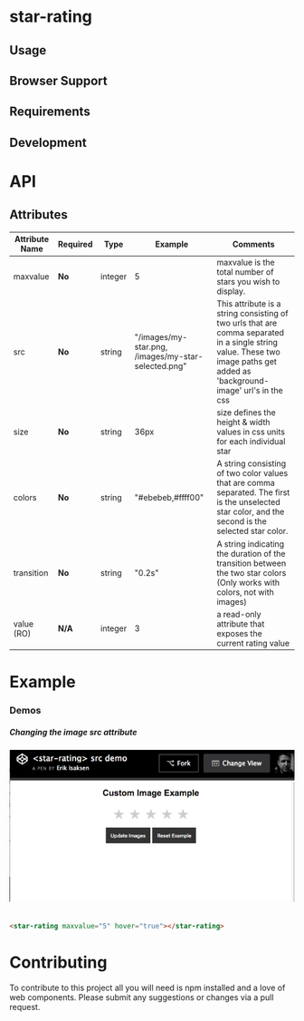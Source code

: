 star-rating
===========

Usage
-----


Browser Support
---------------

Requirements
------------

Development
-----------

API
===

Attributes
----------

| Attribute Name | Required   | Type    | Example                                               | Comments                                                                                |
| -------------- | ---------- | ------- | ------------------------------------------------------| ----------------------------------------------------------------------------------------------- |
| maxvalue       |   **No**   | integer | 5                                                     | maxvalue is the total number of stars you wish to display.                              |
| src            |   **No**   | string  | "/images/my-star.png, /images/my-star-selected.png"   | This attribute is a string consisting of two urls that are comma separated in a single string value. These two image paths get added as 'background-image' url's in the css    |
| size           |   **No**   | string  | 36px                                                  | size defines the height & width values in css units for each individual star            |
| colors     |   **No**  | string | "#ebebeb,#ffff00"                                                     | A string consisting of two color values that are comma separated. The first is the unselected star color, and the second is the selected star color.                             |
| transition     |   **No**  | string | "0.2s"                                                     | A string indicating the duration of the transition between the two star colors (Only works with colors, not with images)                             |
| value (RO)     |   **N/A**  | integer | 3                                                     | a read-only attribute that exposes the current rating value                             |


Example
=======
### <star-rating> Demos

##### Changing the image src attribute
[![changing the image src attribute](https://raw.githubusercontent.com/Nevraeka/star-rating/master/img/changing-the-image-source.png)](http://codepen.io/Nevraeka/pen/qZpryV/)

````html

<star-rating maxvalue="5" hover="true"></star-rating>

````

Contributing
============

To contribute to this project all you will need is npm installed and a love of web components. Please submit any suggestions or changes via a pull request.
